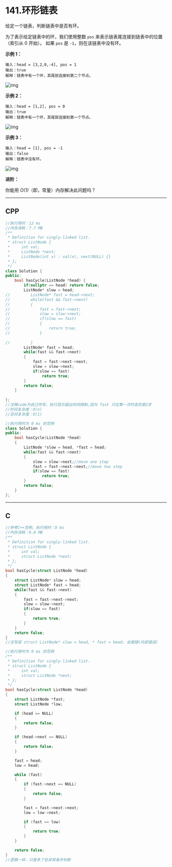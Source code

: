 # 141.环形链表

给定一个链表，判断链表中是否有环。

为了表示给定链表中的环，我们使用整数 `pos` 来表示链表尾连接到链表中的位置（索引从 0 开始）。 如果 `pos` 是 `-1`，则在该链表中没有环。

 

**示例 1：**

```
输入：head = [3,2,0,-4], pos = 1
输出：true
解释：链表中有一个环，其尾部连接到第二个节点。
```

![img](https://assets.leetcode-cn.com/aliyun-lc-upload/uploads/2018/12/07/circularlinkedlist.png)

**示例 2：**

```
输入：head = [1,2], pos = 0
输出：true
解释：链表中有一个环，其尾部连接到第一个节点。
```

![img](https://assets.leetcode-cn.com/aliyun-lc-upload/uploads/2018/12/07/circularlinkedlist_test2.png)

**示例 3：**

```
输入：head = [1], pos = -1
输出：false
解释：链表中没有环。
```

![img](https://assets.leetcode-cn.com/aliyun-lc-upload/uploads/2018/12/07/circularlinkedlist_test3.png)

 

**进阶：**

你能用 *O(1)*（即，常量）内存解决此问题吗？

***

## CPP

```cpp
//执行用时：12 ms
//内存消耗：7.7 MB
/**
 * Definition for singly-linked list.
 * struct ListNode {
 *     int val;
 *     ListNode *next;
 *     ListNode(int x) : val(x), next(NULL) {}
 * };
 */
class Solution {
public:
    bool hasCycle(ListNode *head) {
        if(nullptr == head) return false;
        ListNode* slow = head;
//         ListNode* fast = head->next;
//         while(fast && fast->next)
//         {
//             fast = fast->next;
//             slow = slow->next;
//             if(slow == fast)
//             {
//                 return true;
//             }
            
//         }
        ListNode* fast = head;
        while(fast && fast->next)
        {
            fast = fast->next->next;
            slow = slow->next;
            if(slow == fast)
                return true;
        }
        return false;
    }
    
};
//注释code为自己所写，执行显示超出时间限制,因为 fast 只在第一次时走的是2步
//时间复杂度：O(n)
//空间复杂度：O(1)
```

```cpp
//执行用时为 0 ms 的范例
class Solution {
public:
    bool hasCycle(ListNode *head)
    {
        ListNode *slow = head, *fast = head;
        while(fast && fast->next)
        {
            slow = slow->next;//move one step
            fast = fast->next->next;//move two step
            if(slow == fast)
                return true;
        }
        return false;
    }
};
```

***

## C

```c
//参考C++范例，执行用时：8 ms
//内存消耗：6.8 MB
/**
 * Definition for singly-linked list.
 * struct ListNode {
 *     int val;
 *     struct ListNode *next;
 * };
 */
bool hasCycle(struct ListNode *head)
{
    struct ListNode* slow = head;
    struct ListNode* fast = head;
    while(fast && fast->next)
    {
        fast = fast->next->next;
        slow = slow->next;
        if(slow == fast)
        {
            return true;
        }
    }
    return false;
}
//注写成 struct ListNode* slow = head, * fast = head; 会报错(内部错误)
```

```c
//执行用时为 0 ms 的范例
/**
 * Definition for singly-linked list.
 * struct ListNode {
 *     int val;
 *     struct ListNode *next;
 * };
 */
bool hasCycle(struct ListNode *head)
{
    struct ListNode *fast;
    struct ListNode *low;

    if (head == NULL)
    {
        return false;
    }

    if (head->next == NULL)
    {
        return false;
    }

    fast = head;
    low = head;

    while (fast)
    {
        if (fast->next == NULL)
        {
            return false;
        }

        fast = fast->next->next;
        low = low->next;

        if (fast == low)
        {
            return true;
        }
    }

    return false;
}
//逻辑一样，只是多了些异常条件判断
```

